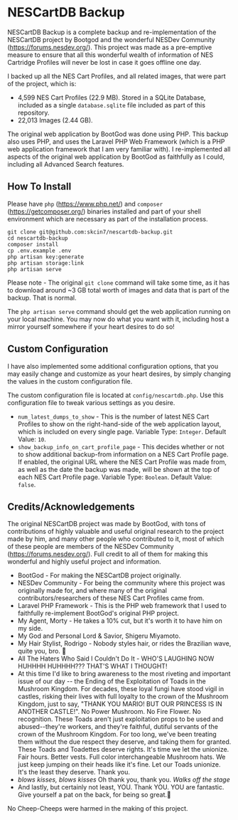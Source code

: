 # NESCartDB Backup

NESCartDB Backup is a complete backup and re-implementation of the NESCartDB project by Bootgod and the wonderful NESDev Community (https://forums.nesdev.org/). This project was made as a pre-emptive measure to ensure that all this wonderful wealth of information of NES Cartridge Profiles will never be lost in case it goes offline one day.

I backed up all the NES Cart Profiles, and all related images, that were part of the project, which is:

* 4,599 NES Cart Profiles (22.9 MB). Stored in a SQLite Database, included as a single `database.sqlite` file included as part of this repository.
* 22,013 Images (2.44 GB).

The original web application by BootGod was done using PHP. This backup also uses PHP, and uses the Laravel PHP Web Framework (which is a PHP web application framework that I am very familiar with). I re-implemented all aspects of the original web application by BootGod as faithfully as I could, including all Advanced Search features.

## How To Install

Please have `php` (https://www.php.net/) and `composer` (https://getcomposer.org/) binaries installed and part of your shell environment which are necessary as part of the installation process.

```shell
git clone git@github.com:skcin7/nescartdb-backup.git
cd nescartdb-backup
composer install
cp .env.example .env
php artisan key:generate
php artisan storage:link
php artisan serve
```

Please note - The original `git clone` command will take some time, as it has to download around ~3 GB total worth of images and data that is part of the backup. That is normal.

The `php artisan serve` command should get the web application running on your local machine. You may now do what you want with it, including host a mirror yourself somewhere if your heart desires to do so!

## Custom Configuration

I have also implemented some additional configuration options, that you may easily change and customize as your heart desires, by simply changing the values in the custom configuration file.

The custom configuration file is located at `config/nescartdb.php`. Use this configuration file to tweak various settings as you desire.

* `num_latest_dumps_to_show` - This is the number of latest NES Cart Profiles to show on the right-hand-side of the web application layout, which is included on every single page. Variable Type: `Integer`. Default Value: `10`.
* `show_backup_info_on_cart_profile_page` - This decides whether or not to show additional backup-from information on a NES Cart Profile page. If enabled, the original URL where the NES Cart Profile was made from, as well as the date the backup was made, will be shown at the top of each NES Cart Profile page. Variable Type: `Boolean`. Default Value: `false`.

## Credits/Acknowledgements

The original NESCartDB project was made by BootGod, with tons of contributions of highly valuable and useful original research to the project made by him, and many other people who contributed to it, most of which of these people are members of the NESDev Community (https://forums.nesdev.org/). Full credit to all of them for making this wonderful and highly useful project and information.

* BootGod - For making the NESCartDB project originally.
* NESDev Community - For being the community where this project was originally made for, and where many of the original contributors/researchers of these NES Cart Profiles came from.
* Laravel PHP Framework - This is the PHP web framework that I used to faithfully re-implement BootGod's original PHP project. 
* My Agent, Morty - He takes a 10% cut, but it's worth it to have him on my side.
* My God and Personal Lord & Savior, Shigeru Miyamoto.
* My Hair Stylist, Rodrigo - Nobody styles hair, or rides the Brazilian wave, quite you, bro. 🤙
* All The Haters Who Said I Couldn't Do It - WHO'S LAUGHING NOW HUHHHH HUHHHH??? THAT'S WHAT I THOUGHT!
* At this time I'd like to bring awareness to the most riveting and important issue of our day -- the Ending of the Exploitation of Toads in the Mushroom Kingdom. For decades, these loyal fungi have stood vigil in castles, risking their lives with full loyalty to the crown of the Mushroom Kingdom, just to say, "THANK YOU MARIO! BUT OUR PRINCESS IS IN ANOTHER CASTLE!".  No Power Mushroom.  No Fire Flower.  No recognition.  These Toads aren't just exploitation props to be used and abused--they're workers, and they're faithful, dutiful servants of the crown of the Mushroom Kingdom.  For too long, we've been treating them without the due respect they deserve, and taking them for granted.  These Toads and Toadettes deserve rights.  It's time we let the unionize.  Fair hours.  Better vests.  Full color interchangeable Mushroom hats.  We just keep jumping on their heads like it's fine.  Let our Toads unionize.  It's the least they deserve.  Thank you.
* *blows kisses, blows kisses* Oh thank you, thank you. *Walks off the stage*
* And lastly, but certainly not least, YOU. Thank YOU. YOU are fantastic. Give yourself a pat on the back, for being so great.💯

No Cheep-Cheeps were harmed in the making of this project.
